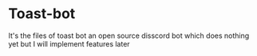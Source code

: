 # Toast-bot
It's the files of toast bot an open source disscord bot which does nothing yet but I will implement features later
